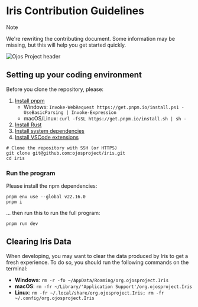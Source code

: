 # Iris Contribution Guidelines

> [!NOTE]
> We're rewriting the contributing document. Some information may be missing,
> but this will help you get started quickly.

![Ojos Project header](https://ojosproject.org/images/iris-v0-summary.png)

## Setting up your coding environment

Before you clone the repository, please:

1. [Install pnpm](https://pnpm.io/installation)
   * Windows: `Invoke-WebRequest https://get.pnpm.io/install.ps1 -UseBasicParsing | Invoke-Expression`
   * macOS/Linux: `curl -fsSL https://get.pnpm.io/install.sh | sh -`
2. [Install Rust](https://www.rust-lang.org/tools/install)
3. [Install system dependencies](https://tauri.app/start/prerequisites/#system-dependencies)
4. [Install VSCode extensions](https://code.visualstudio.com/docs/configure/extensions/extension-marketplace#_recommended-extensions)

```shell
# Clone the repository with SSH (or HTTPS)
git clone git@github.com:ojosproject/iris.git
cd iris
```

### Run the program

Please install the npm dependencies:

```shell
pnpm env use --global v22.16.0
pnpm i
```

... then run this to run the full program:

```shell
pnpm run dev
```

## Clearing Iris Data

When developing, you may want to clear the data produced by Iris to get a fresh
experience. To do so, you should run the following commands on the terminal:

* **Windows**: `rm -r -fo ~/AppData/Roaming/org.ojosproject.Iris`
* **macOS**: `rm -fr ~/Library/'Application Support'/org.ojosproject.Iris`
* **Linux**: `rm -fr ~/.local/share/org.ojosproject.Iris; rm -fr ~/.config/org.ojosproject.Iris`
